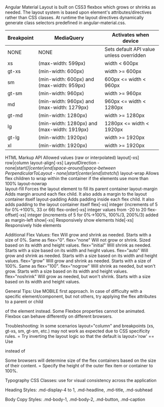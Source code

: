 Angular Material Layout is built on CSS3 flexbox which grows or shrinks as needed.
The layout system is based upon element's attributes/directives rather than CSS classes.
At runtime the layout directives dynamically generate class selectors predefined in angular-material.css. 

Breakpoint | MediaQuery | Activates when device
--- | --- | ---
NONE | NONE	| Sets default API value unless overridden
xs | (max-width: 599px) | width < 600px
gt-xs | (min-width: 600px) | width >= 600px
sm | (min-width: 600px) and (max-width: 959px) | 600px <= width < 960px
gt-sm | (min-width: 960px) | width >= 960px
md | (min-width: 960px) and (max-width: 1279px) | 960px <= width < 1280px
gt-md | (min-width: 1280px) | width >= 1280px
lg | (min-width: 1280px) and (max-width: 1919px) | 1280px <= width < 1920px
gt-lg | (min-width: 1920px) | width >= 1920px
xl | (min-width: 1920px) | width >= 1920px

HTML Markup API		Allowed values (raw or interpolated)
layout[-xs]			row|column
layout-align[-xs]	LayoutDirection - none|start(*)|center|end|space-around|space-between	 PerpendicularToLayout - none|start|center|end|stretch(*)
layout-wrap			Allows flex children to wrap within the container if the elements use more than 100%
layout-nowrap		
layout-fill			Forces the layout element to fill its parent container
layout-margin		Adds margin around each flex child. It also adds a margin to the layout container itself
layout-padding		Adds padding inside each flex child. It also adds padding to the layout container itself
flex[-xs]			integer (increments of 5 for 0%->100%, 33 or 66)
flex-order[-xs]		integer values from -20 to 20
flex-offset[-xs]	integer (increments of 5 for 0%->100%, 100%/3, 200%/3) added as margin-left
show[-xs]			Responsively show elements
hide[-xs]			Responsively hide elements

Additional Flex Values:
flex				Will grow and shrink as needed. Starts with a size of 0%. Same as flex="0".
flex="none"			Will not grow or shrink. Sized based on its width and height values.
flex="initial"		Will shrink as needed. Starts with a size based on its width and height values.
flex="auto"			Will grow and shrink as needed. Starts with a size based on its width and height values.
flex="grow"			Will grow and shrink as needed. Starts with a size of 100%. Same as flex="100".
flex="nogrow"		Will shrink as needed, but won't grow. Starts with a size based on its width and height values.
flex="noshrink"		Will grow as needed, but won't shrink. Starts with a size based on its width and height values.

General Tips:
Use MOBILE first approach.
In case of difficulty with a specific element/component, but not others, try applying the flex attributes to a parent or child <div> of the element instead.
Some Flexbox properties cannot be animated.
Flexbox can behave differently on different browsers.

Troubleshooting:
In some scenarios layout="column" and breakpoints (xs, gt-xs, sm, gt-sm, etc.) may not work as expected due to CSS specificity rules.
= Try inverting the layout logic so that the default is layout='row'
== Use <div layout='row' layout-xs="column" > instead of <div layout="column" layout-gt-xs="row">

Some browsers will determine size of the flex containers based on the size of their content.
= Specify the height of the outer flex item or container to 100%.

Typography CSS Classes: use for visual consistency across the application

Heading Styles:
.md-display-4 to 1, .md-headline, .md-title, .md-subhead

Body Copy Styles:
.md-body-1, .md-body-2, .md-button, .md-caption

